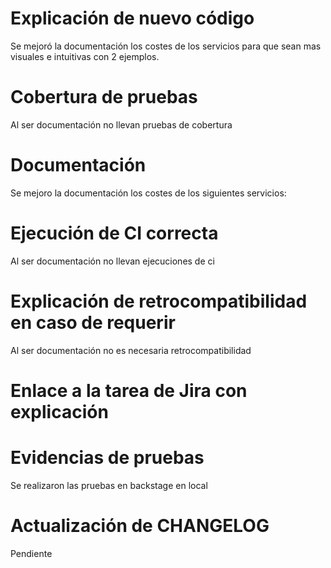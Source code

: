 # Explicación de nuevo código

Se mejoró la documentación los costes de los servicios para que sean mas visuales e intuitivas con 2 ejemplos.

# Cobertura de pruebas

Al ser documentación no llevan pruebas de cobertura

# Documentación

Se mejoro la documentación los costes de los siguientes servicios:

# Ejecución de CI correcta

Al ser documentación no llevan ejecuciones de ci

# Explicación de retrocompatibilidad en caso de requerir

Al ser documentación no es necesaria retrocompatibilidad

# Enlace a la tarea de Jira con explicación


# Evidencias de pruebas

Se realizaron las pruebas en backstage en local


# Actualización de CHANGELOG

Pendiente
